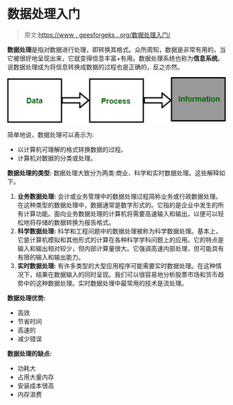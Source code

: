 # 数据处理入门

> 原文:[https://www . geesforgeks . org/数据处理入门/](https://www.geeksforgeeks.org/introduction-to-data-processing/)

**数据处理**是指对数据进行处理，即转换其格式。众所周知，数据是非常有用的，当它被很好地呈现出来，它就变得信息丰富+有用。数据处理系统也称为**信息系统**。说数据处理成为将信息转换成数据的过程也是正确的，反之亦然。

![](img/ed3fa960867e895b24a84f9a1fb8d0bc.png)

简单地说，数据处理可以表示为:

*   以计算机可理解的格式转换数据的过程。
*   计算机对数据的分类或处理。

**数据处理的类型:**
数据处理大致分为两类:商业、科学和实时数据处理。这些解释如下。

1.  **业务数据处理:**
    会计或业务管理中的数据处理过程简称业务或行政数据处理。在这种类型的数据处理中，数据通常是数字形式的。它指的是企业中发生的所有计算功能。面向业务数据处理的计算机将需要高速输入和输出，以便可以轻松地将存储的数据转换为报告格式。
2.  **科学数据处理:**
    科学和工程问题中的数据处理被称为科学数据处理。基本上，它是计算机模拟和其他形式的计算在各种科学学科问题上的应用。它的特点是输入和输出相对较少，但内部计算量很大。它强调高速内部处理，但可能具有有限的输入和输出能力。
3.  **实时数据处理:**
    有许多类型的大型应用程序可能需要实时数据处理。在这种情况下，结果在数据输入的同时呈现。我们可以很容易地分析股票市场和货币趋势中的这种数据处理。实时数据处理中最常用的技术是流处理。

**数据处理优势:**

*   高效
*   节省时间
*   高速的
*   减少错误

**数据处理的缺点:**

*   功耗大
*   占用大量内存
*   安装成本很高
*   内存浪费